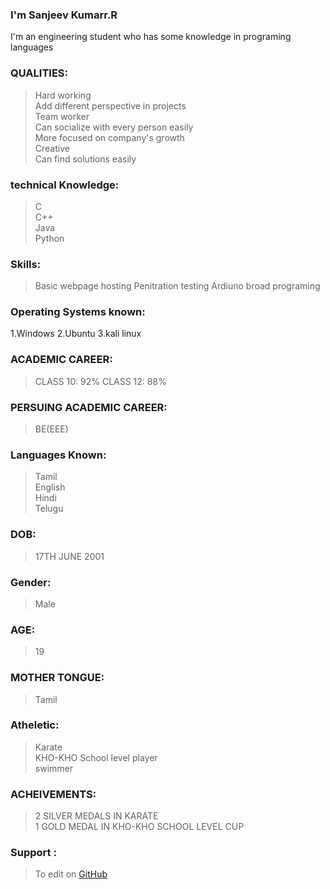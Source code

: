 ### I'm Sanjeev Kumarr.R
I'm an engineering student who has some knowledge in programing languages

### QUALITIES:
>Hard working                                
>Add different perspective in projects                                
>Team worker                                    
>Can socialize with every person easily                   
>More focused on company's growth                  
>Creative                        
>Can find solutions easily                     
 
###  technical Knowledge:
>C                         
>C++                       
>Java                         
>Python                   
 
### Skills:
>Basic webpage hosting
>Penitration testing
>Ardiuno broad programing

### Operating Systems known:
1.Windows
2.Ubuntu
3.kali linux

### ACADEMIC CAREER:
>CLASS 10: 92%
>CLASS 12: 88%

### PERSUING ACADEMIC CAREER:
>BE(EEE)

### Languages Known:
>Tamil                           
>English                                                    
>Hindi                                                 
>Telugu                                                          

### DOB:
>17TH JUNE 2001

### Gender:
>Male

### AGE:
>19

### MOTHER TONGUE:
>Tamil

### Atheletic:
>Karate                                                            
>KHO-KHO School level player                                                
>swimmer                                                            

### ACHEIVEMENTS:
>2 SILVER MEDALS IN KARATE                                                                 
>1 GOLD MEDAL IN KHO-KHO SCHOOL LEVEL CUP                                                                        

### Support :
>To edit on [GitHub](https://github.com/RSk176/Cloud-Computing/edit/main/README.md)

